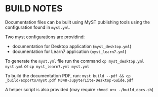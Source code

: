 # BUILD NOTES

Documentation files can be built using MyST publishing tools using the configuration found in `myst.yml`.

Two myst configurations are providind:

- documentation for Desktop application (`myst_desktop.yml`)
- documentation for Learn7 application (`myst_learn7.yml`)

To generate the `myst.yml` file run the command `cp myst_desktop.yml myst.yml` or `cp myst_learn7.yml myst.yml`

To build the documentation PDF, run: `myst build --pdf && cp _build/exports/myst.pdf M348-JupyterLite-Desktop-Guide.pdf`

A  helper script is also provided (may require `chmod u+x ./build_docs.sh`)